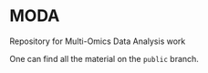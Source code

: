# MODA
Repository for Multi-Omics Data Analysis work

One can find all the material on the `public` branch.
